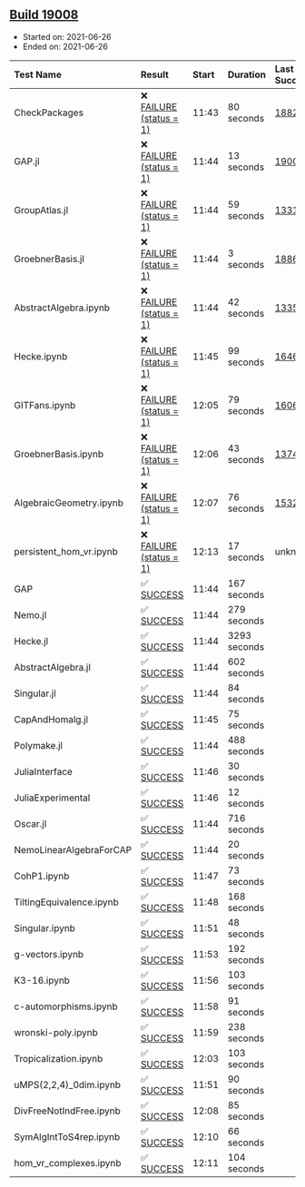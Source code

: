 ## [Build 19008](https://oscarci.mathematik.uni-kl.de/job/oscar/19008/)

* Started on: 2021-06-26
* Ended on: 2021-06-26

| Test Name    | Result | Start | Duration | Last Success | First Failure |
|:-------------|:-------|:------|:---------|:-------------|:--------------|
| CheckPackages | ❌ [FAILURE (status = 1)](https://oscarci.mathematik.uni-kl.de/job/oscar/19008/artifact/logs/build-19008/CheckPackages.log) | 11:43 | 80 seconds | [18822](https://oscarci.mathematik.uni-kl.de/job/oscar/18822/) | [18823](https://oscarci.mathematik.uni-kl.de/job/oscar/18823/) |
| GAP.jl | ❌ [FAILURE (status = 1)](https://oscarci.mathematik.uni-kl.de/job/oscar/19008/artifact/logs/build-19008/GAP.jl.log) | 11:44 | 13 seconds | [19007](https://oscarci.mathematik.uni-kl.de/job/oscar/19007/) | [19008](https://oscarci.mathematik.uni-kl.de/job/oscar/19008/) |
| GroupAtlas.jl | ❌ [FAILURE (status = 1)](https://oscarci.mathematik.uni-kl.de/job/oscar/19008/artifact/logs/build-19008/GroupAtlas.jl.log) | 11:44 | 59 seconds | [13311](https://oscarci.mathematik.uni-kl.de/job/oscar/13311/) | [13312](https://oscarci.mathematik.uni-kl.de/job/oscar/13312/) |
| GroebnerBasis.jl | ❌ [FAILURE (status = 1)](https://oscarci.mathematik.uni-kl.de/job/oscar/19008/artifact/logs/build-19008/GroebnerBasis.jl.log) | 11:44 | 3 seconds | [18864](https://oscarci.mathematik.uni-kl.de/job/oscar/18864/) | [18865](https://oscarci.mathematik.uni-kl.de/job/oscar/18865/) |
| AbstractAlgebra.ipynb | ❌ [FAILURE (status = 1)](https://oscarci.mathematik.uni-kl.de/job/oscar/19008/artifact/logs/build-19008/AbstractAlgebra.ipynb.log) | 11:44 | 42 seconds | [13355](https://oscarci.mathematik.uni-kl.de/job/oscar/13355/) | [13356](https://oscarci.mathematik.uni-kl.de/job/oscar/13356/) |
| Hecke.ipynb | ❌ [FAILURE (status = 1)](https://oscarci.mathematik.uni-kl.de/job/oscar/19008/artifact/logs/build-19008/Hecke.ipynb.log) | 11:45 | 99 seconds | [16463](https://oscarci.mathematik.uni-kl.de/job/oscar/16463/) | [16464](https://oscarci.mathematik.uni-kl.de/job/oscar/16464/) |
| GITFans.ipynb | ❌ [FAILURE (status = 1)](https://oscarci.mathematik.uni-kl.de/job/oscar/19008/artifact/logs/build-19008/GITFans.ipynb.log) | 12:05 | 79 seconds | [16068](https://oscarci.mathematik.uni-kl.de/job/oscar/16068/) | [16069](https://oscarci.mathematik.uni-kl.de/job/oscar/16069/) |
| GroebnerBasis.ipynb | ❌ [FAILURE (status = 1)](https://oscarci.mathematik.uni-kl.de/job/oscar/19008/artifact/logs/build-19008/GroebnerBasis.ipynb.log) | 12:06 | 43 seconds | [13748](https://oscarci.mathematik.uni-kl.de/job/oscar/13748/) | [13749](https://oscarci.mathematik.uni-kl.de/job/oscar/13749/) |
| AlgebraicGeometry.ipynb | ❌ [FAILURE (status = 1)](https://oscarci.mathematik.uni-kl.de/job/oscar/19008/artifact/logs/build-19008/AlgebraicGeometry.ipynb.log) | 12:07 | 76 seconds | [15322](https://oscarci.mathematik.uni-kl.de/job/oscar/15322/) | [15323](https://oscarci.mathematik.uni-kl.de/job/oscar/15323/) |
| persistent_hom_vr.ipynb | ❌ [FAILURE (status = 1)](https://oscarci.mathematik.uni-kl.de/job/oscar/19008/artifact/logs/build-19008/persistent_hom_vr.ipynb.log) | 12:13 | 17 seconds | unknown | unknown |
| GAP | ✅ [SUCCESS](https://oscarci.mathematik.uni-kl.de/job/oscar/19008/artifact/logs/build-19008/GAP.log) | 11:44 | 167 seconds |  |  |
| Nemo.jl | ✅ [SUCCESS](https://oscarci.mathematik.uni-kl.de/job/oscar/19008/artifact/logs/build-19008/Nemo.jl.log) | 11:44 | 279 seconds |  |  |
| Hecke.jl | ✅ [SUCCESS](https://oscarci.mathematik.uni-kl.de/job/oscar/19008/artifact/logs/build-19008/Hecke.jl.log) | 11:44 | 3293 seconds |  |  |
| AbstractAlgebra.jl | ✅ [SUCCESS](https://oscarci.mathematik.uni-kl.de/job/oscar/19008/artifact/logs/build-19008/AbstractAlgebra.jl.log) | 11:44 | 602 seconds |  |  |
| Singular.jl | ✅ [SUCCESS](https://oscarci.mathematik.uni-kl.de/job/oscar/19008/artifact/logs/build-19008/Singular.jl.log) | 11:44 | 84 seconds |  |  |
| CapAndHomalg.jl | ✅ [SUCCESS](https://oscarci.mathematik.uni-kl.de/job/oscar/19008/artifact/logs/build-19008/CapAndHomalg.jl.log) | 11:45 | 75 seconds |  |  |
| Polymake.jl | ✅ [SUCCESS](https://oscarci.mathematik.uni-kl.de/job/oscar/19008/artifact/logs/build-19008/Polymake.jl.log) | 11:44 | 488 seconds |  |  |
| JuliaInterface | ✅ [SUCCESS](https://oscarci.mathematik.uni-kl.de/job/oscar/19008/artifact/logs/build-19008/JuliaInterface.log) | 11:46 | 30 seconds |  |  |
| JuliaExperimental | ✅ [SUCCESS](https://oscarci.mathematik.uni-kl.de/job/oscar/19008/artifact/logs/build-19008/JuliaExperimental.log) | 11:46 | 12 seconds |  |  |
| Oscar.jl | ✅ [SUCCESS](https://oscarci.mathematik.uni-kl.de/job/oscar/19008/artifact/logs/build-19008/Oscar.jl.log) | 11:44 | 716 seconds |  |  |
| NemoLinearAlgebraForCAP | ✅ [SUCCESS](https://oscarci.mathematik.uni-kl.de/job/oscar/19008/artifact/logs/build-19008/NemoLinearAlgebraForCAP.log) | 11:44 | 20 seconds |  |  |
| CohP1.ipynb | ✅ [SUCCESS](https://oscarci.mathematik.uni-kl.de/job/oscar/19008/artifact/logs/build-19008/CohP1.ipynb.log) | 11:47 | 73 seconds |  |  |
| TiltingEquivalence.ipynb | ✅ [SUCCESS](https://oscarci.mathematik.uni-kl.de/job/oscar/19008/artifact/logs/build-19008/TiltingEquivalence.ipynb.log) | 11:48 | 168 seconds |  |  |
| Singular.ipynb | ✅ [SUCCESS](https://oscarci.mathematik.uni-kl.de/job/oscar/19008/artifact/logs/build-19008/Singular.ipynb.log) | 11:51 | 48 seconds |  |  |
| g-vectors.ipynb | ✅ [SUCCESS](https://oscarci.mathematik.uni-kl.de/job/oscar/19008/artifact/logs/build-19008/g-vectors.ipynb.log) | 11:53 | 192 seconds |  |  |
| K3-16.ipynb | ✅ [SUCCESS](https://oscarci.mathematik.uni-kl.de/job/oscar/19008/artifact/logs/build-19008/K3-16.ipynb.log) | 11:56 | 103 seconds |  |  |
| c-automorphisms.ipynb | ✅ [SUCCESS](https://oscarci.mathematik.uni-kl.de/job/oscar/19008/artifact/logs/build-19008/c-automorphisms.ipynb.log) | 11:58 | 91 seconds |  |  |
| wronski-poly.ipynb | ✅ [SUCCESS](https://oscarci.mathematik.uni-kl.de/job/oscar/19008/artifact/logs/build-19008/wronski-poly.ipynb.log) | 11:59 | 238 seconds |  |  |
| Tropicalization.ipynb | ✅ [SUCCESS](https://oscarci.mathematik.uni-kl.de/job/oscar/19008/artifact/logs/build-19008/Tropicalization.ipynb.log) | 12:03 | 103 seconds |  |  |
| uMPS(2,2,4)_0dim.ipynb | ✅ [SUCCESS](https://oscarci.mathematik.uni-kl.de/job/oscar/19008/artifact/logs/build-19008/uMPS-2-2-4-_0dim.ipynb.log) | 11:51 | 90 seconds |  |  |
| DivFreeNotIndFree.ipynb | ✅ [SUCCESS](https://oscarci.mathematik.uni-kl.de/job/oscar/19008/artifact/logs/build-19008/DivFreeNotIndFree.ipynb.log) | 12:08 | 85 seconds |  |  |
| SymAlgIntToS4rep.ipynb | ✅ [SUCCESS](https://oscarci.mathematik.uni-kl.de/job/oscar/19008/artifact/logs/build-19008/SymAlgIntToS4rep.ipynb.log) | 12:10 | 66 seconds |  |  |
| hom_vr_complexes.ipynb | ✅ [SUCCESS](https://oscarci.mathematik.uni-kl.de/job/oscar/19008/artifact/logs/build-19008/hom_vr_complexes.ipynb.log) | 12:11 | 104 seconds |  |  |

